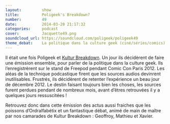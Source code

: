 ```yaml
---
layout:         show
title:          Poligeek's Breakdown?
number:         49
date:           2014-03-20 21:17:32
categories:     podcast
cover:          Jacquette49.png
soundcloud_url: https://soundcloud.com/poligeek/poligeek49
theme_debat:    La politique dans la culture geek (ciné/séries/comics)
---
```


Il était une fois Poligeek et [Kultur Breakdown](http://kulturbreakdown.com/). Un jour ils décidèrent de faire une émission ensemble, pour parler de la politique dans la culture geek. Ils l’enregistrèrent sur le stand de Freepod pendant Comic Con Paris 2012. Les aléas de la technique podcastique firent que les sources audios devinrent inutilisables. Frustrés, ils décidèrent de retenter l’expérience un beau jour de décembre 2012. Le destin faisant toujours bien les choses, les sources furent perdues pendant de nombreux mois, avant d’êtres retrouvées il y a quelques jours ressuscitées !

Retrouvez donc dans cette émission des actus aussi fraiches que les poissons d’Ordralfabétix et un fantastique débat, animé de main de maître par nos camarades de Kultur Breakdown : Geoffroy, Mathieu et Xavier.
